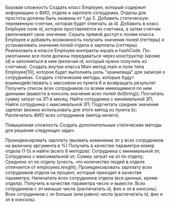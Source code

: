 Базовая сложность
Создать класс Employee, который содержит информацию о ФИО, отделе и зарплате сотрудника. Отделы для простоты должны быть названы от 1 до 5.
Добавить статическую переменную-счетчик, которая будет отвечать за id.
Добавить в класс Employee поле id, которое проставляется из счетчика, а затем счетчик увеличивает свое значение.
Скрыть прямой доступ к полям класса Employee и добавить возможность получать значения полей (геттеры) и устанавливать значения полей отдела и зарплаты (сеттеры).
Реализовать в классе Employee контракты equals и hashCode.
По-умолчанию все поля должны передаваться через конструктор (кроме id) и заполняться в нем (включая id, который нужно получить из счетчика).
Создать внутри класса Main метод main и поле типа Employee[10], которое будет выполнять роль "хранилища" для записей о сотрудниках.
Создать статические методы, которые будут взаимодействовать с массивом из пункта 6 и возвращать результат:
Получить список всех сотрудников со всеми имеющимися по ним данными (вывести в консоль значения всех полей (toString));
Посчитать сумму затрат на ЗП в месяц;
Найти сотрудника с минимальной ЗП;
Найти сотрудника с максимальной ЗП;
Подсчитать среднее значение зарплат (можно использовать для этого метод из пункта b);
Распечатать ФИО всех сотрудников (метод ничего).

Повышенная сложность
Создать дополнительные статические методы для решения следующих задач.

Проиндексировать зарплату (вызвать изменение зп у всех сотрудников на величину аргумента в %)
Получить в качестве параметра номер отдела (1-5) и найти (всего 6 методов):
Сотрудника с минимальной зп;
Сотрудника с максимальной зп;
Сумму затрат на зп по отделу;
Среднюю зп по отделу (учесть, что количество людей в отделе отличается от employees.length);
Проиндексировать зарплату всех сотрудников отдела на процент, который приходит в качестве параметра;
Напечатать всех сотрудников отдела (все данные, кроме отдела).
Получить в качестве параметра число и вывести:
Всех сотрудников с зп меньше числа (распечатать id, фио и зп в консоль);
Всех сотрудников с зп больше (или равно) числа (распечатать id, фио и зп в консоль).